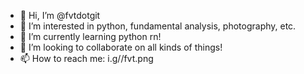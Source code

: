 - 👋 Hi, I’m @fvtdotgit
- 👀 I’m interested in python, fundamental analysis, photography, etc.
- 🌱 I’m currently learning python rn!
- 💞️ I’m looking to collaborate on all kinds of things!
- 📫 How to reach me: i.g//fvt.png

<!---
fvtdotgit/fvtdotgit is a ✨ special ✨ repository because its `README.md` (this file) appears on your GitHub profile.
You can click the Preview link to take a look at your changes.
--->
